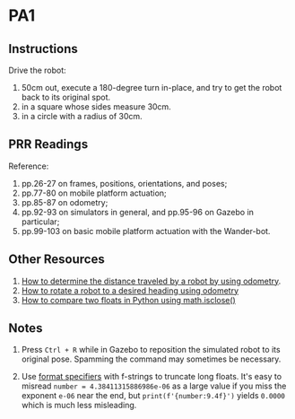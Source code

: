 # PA1

## Instructions

Drive the robot:
1. 50cm out, execute a 180-degree turn in-place, and try to get
the robot back to its original spot.
2. in a square whose sides measure 30cm.
3. in a circle with a radius of 30cm.

## PRR Readings

Reference:
1. pp.26-27 on frames, positions, orientations, and poses;
2. pp.77-80 on mobile platform actuation;
3. pp.85-87 on odometry;
4. pp.92-93 on simulators in general, and pp.95-96 on Gazebo in particular;
5. pp.99-103 on basic mobile platform actuation with the Wander-bot.

## Other Resources

1. [How to determine the distance traveled by a robot by using odometry](https://www.theconstruct.ai/ros-qa-195-how-to-know-if-robot-has-moved-one-meter-using-odometry/).
2. [How to rotate a robot to a desired heading using odometry](https://www.theconstruct.ai/ros-qa-135-how-to-rotate-a-robot-to-a-desired-heading-using-feedback-from-odometry)
3. [How to compare two floats in Python using math.isclose()](https://stackoverflow.com/questions/5595425/)


## Notes 

1. Press `Ctrl + R` while in Gazebo to reposition the simulated robot to its
original pose. Spamming the command may sometimes be necessary. 

2. Use [format specifiers](https://peps.python.org/pep-0498/#format-specifiers)
with f-strings to truncate long floats. It's easy to misread `number =
4.38411315886986e-06` as a large value if you miss the exponent `e-06` near the
end, but `print(f'{number:9.4f}')` yields `0.0000` which is much less
misleading.